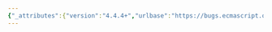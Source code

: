 ```yaml
---
{"_attributes":{"version":"4.4.4+","urlbase":"https://bugs.ecmascript.org/","maintainer":"dherman@mozilla.com"},"bug":{"bug_id":3462,"creation_ts":"2014-12-17 12:30:00 -0800","short_desc":"14.4.12 InstantiateFunctionObject: Missing call to SetFunctionName","delta_ts":"2014-12-23 20:23:34 -0800","product":"Draft for 6th Edition","component":"technical issue","version":"Rev 29: December 06, 2014 Draft","rep_platform":"All","op_sys":"All","bug_status":"RESOLVED","resolution":"FIXED","priority":"Normal","bug_severity":"normal","everconfirmed":true,"reporter":{"uid":"andrebargull","name":"André Bargull"},"assigned_to":{"uid":"allen","name":"Allen Wirfs-Brock"},"long_desc":[{"commentid":11064,"comment_count":0,"who":{"uid":"andrebargull","name":"André Bargull"},"bug_when":"2014-12-17 12:30:09 -0800","thetext":"14.4.12 Runtime Semantics: InstantiateFunctionObject\n\nProduction:\n  GeneratorDeclaration : function * ( FormalParameters ) { GeneratorBody }\n\nAdd `SetFunctionName(F, \"default\")`, cf. 14.1.22 step 5."},{"commentid":11110,"comment_count":1,"who":{"uid":"allen","name":"Allen Wirfs-Brock"},"bug_when":"2014-12-19 13:46:35 -0800","thetext":"fixed in rev30 editor's draft"},{"commentid":11219,"comment_count":2,"who":{"uid":"allen","name":"Allen Wirfs-Brock"},"bug_when":"2014-12-23 20:23:34 -0800","thetext":"fixed in rev30"}]}}
---
```

